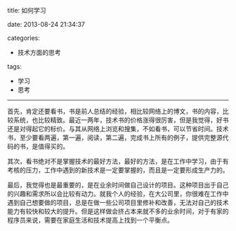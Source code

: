 title: 如何学习

date: 2013-08-24 21:34:37

categories:
- 技术方面的思考

tags:
- 学习
- 思考

---

首先，肯定还要看书，书是前人总结的经验，相比较网络上的博文，书的内容，比较系统，也比较精致。最近一两年，技术书的价格涨得很厉害，但是我觉得，好书还是对得起它的标价。与其从网络上浏览和搜集，不如看书，可以节省时间。技术书，至少要看两遍，第一遍，阅读，第二遍，完成书上所有的例子，提供完整源代码的书，是值得买的。

<!-- more -->

其次，看书绝对不是掌握技术的最好方法，最好的方法，是在工作中学习，由于有考核的压力，工作中遇到的新技术是一定要掌握的，而且是一定要形成生产力的。

最后，我觉得也是最重要的，是在业余时间做自己设计的项目。这种项目出于自己的兴趣和需求所以会比较有动力。就我个人的经验，在大公司里，你很难在工作中遇到自己想要做的项目，总是在做一些公司项目里修补和改善，无法对自己的技术能力有较快和较大的提升。但是这样做会挤占本来就不多的业余时间，对于有家的程序员来说，需要在家庭生活和技术提高上找到一个平衡点。
